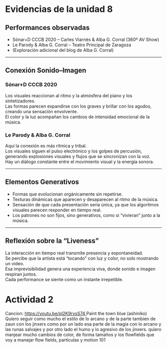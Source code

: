 # Evidencias de la unidad 8

## Performances observadas
- Sónar+D CCCB 2020 – Carles Viarnès & Alba G. Corral (360º AV Show)  
- Le Parody & Alba G. Corral – Teatro Principal de Zaragoza  
- (Exploración adicional del blog de Alba G. Corral)

---

## Conexión Sonido–Imagen

### Sónar+D CCCB 2020
Los visuales reaccionan al ritmo y la atmósfera del piano y los sintetizadores.  
Las formas parecen expandirse con los graves y brillar con los agudos, creando una sensación envolvente.  
El color y la luz acompañan los cambios de intensidad emocional de la música.

### Le Parody & Alba G. Corral
Aquí la conexión es más rítmica y tribal.  
Los visuales siguen el pulso electrónico y los golpes de percusión, generando explosiones visuales y flujos que se sincronizan con la voz.  
Hay un diálogo constante entre el movimiento visual y la energía sonora.

---

## Elementos Generativos

- Formas que evolucionan orgánicamente sin repetirse.  
- Texturas dinámicas que aparecen y desaparecen al ritmo de la música.  
- Sensación de que cada presentación sería única, ya que los algoritmos visuales parecen responder en tiempo real.  
- Los patrones no son fijos, sino generativos, como si “vivieran” junto a la música.

---

## Reflexión sobre la “Liveness”

La interacción en tiempo real transmite presencia y espontaneidad.  
Se percibe que la artista está “tocando” con luz y color, no solo mostrando un video.  
Esa imprevisibilidad genera una experiencia viva, donde sonido e imagen respiran juntos.  
Cada performance se siente como un instante irrepetible.

# Actividad 2

Cancion: [https://youtu.be/pl2K9rvsS74 ](https://youtu.be/pl2K9rvsS74) 
Paint the town blue (ashiniko) 
Quiero seguir como mucho el estilo de lo arcano y de la parte tambien de zaun con los jinxers como por un lado esa parte de la magia con lo arcano y las runas salvajes y por otro lado el humo y lo agresivo de los jinxers.
quiero manjear mucho cambios de color, de forma tamaños y los flowfields que voy a manejar 
flow fields, particulas y motion 101




